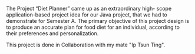 The Project “Diet Planner” came up as an extraordinary high-
scope application-based project idea for our Java project, that we had
to demonstrate for Semester A. The primary objective of this project
design is to produce an accurate plan for food diet for an individual,
according to their preferences and personalization.

This project is done in Collaboration with my mate "Ip Tsun Ting".
